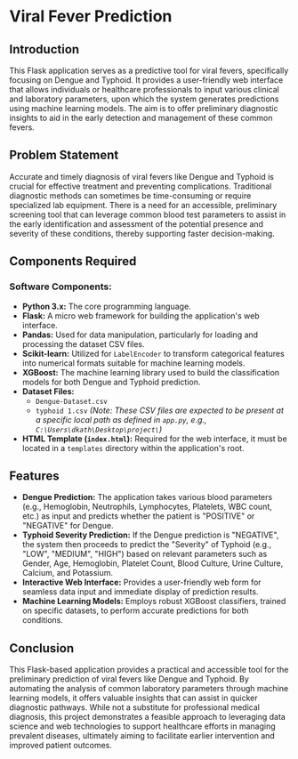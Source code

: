 # Viral Fever Prediction

## Introduction

This Flask application serves as a predictive tool for viral fevers, specifically focusing on Dengue and Typhoid. It provides a user-friendly web interface that allows individuals or healthcare professionals to input various clinical and laboratory parameters, upon which the system generates predictions using machine learning models. The aim is to offer preliminary diagnostic insights to aid in the early detection and management of these common fevers.

## Problem Statement

Accurate and timely diagnosis of viral fevers like Dengue and Typhoid is crucial for effective treatment and preventing complications. Traditional diagnostic methods can sometimes be time-consuming or require specialized lab equipment. There is a need for an accessible, preliminary screening tool that can leverage common blood test parameters to assist in the early identification and assessment of the potential presence and severity of these conditions, thereby supporting faster decision-making.

## Components Required

### Software Components:

* **Python 3.x:** The core programming language.
* **Flask:** A micro web framework for building the application's web interface.
* **Pandas:** Used for data manipulation, particularly for loading and processing the dataset CSV files.
* **Scikit-learn:** Utilized for `LabelEncoder` to transform categorical features into numerical formats suitable for machine learning models.
* **XGBoost:** The machine learning library used to build the classification models for both Dengue and Typhoid prediction.
* **Dataset Files:**
    * `Dengue-Dataset.csv`
    * `typhoid 1.csv`
    *(Note: These CSV files are expected to be present at a specific local path as defined in `app.py`, e.g., `C:\Users\dkath\Desktop\project\`)*
* **HTML Template (`index.html`):** Required for the web interface, it must be located in a `templates` directory within the application's root.

## Features

* **Dengue Prediction:** The application takes various blood parameters (e.g., Hemoglobin, Neutrophils, Lymphocytes, Platelets, WBC count, etc.) as input and predicts whether the patient is "POSITIVE" or "NEGATIVE" for Dengue.
* **Typhoid Severity Prediction:** If the Dengue prediction is "NEGATIVE", the system then proceeds to predict the "Severity" of Typhoid (e.g., "LOW", "MEDIUM", "HIGH") based on relevant parameters such as Gender, Age, Hemoglobin, Platelet Count, Blood Culture, Urine Culture, Calcium, and Potassium.
* **Interactive Web Interface:** Provides a user-friendly web form for seamless data input and immediate display of prediction results.
* **Machine Learning Models:** Employs robust XGBoost classifiers, trained on specific datasets, to perform accurate predictions for both conditions.

## Conclusion

This Flask-based application provides a practical and accessible tool for the preliminary prediction of viral fevers like Dengue and Typhoid. By automating the analysis of common laboratory parameters through machine learning models, it offers valuable insights that can assist in quicker diagnostic pathways. While not a substitute for professional medical diagnosis, this project demonstrates a feasible approach to leveraging data science and web technologies to support healthcare efforts in managing prevalent diseases, ultimately aiming to facilitate earlier intervention and improved patient outcomes.
